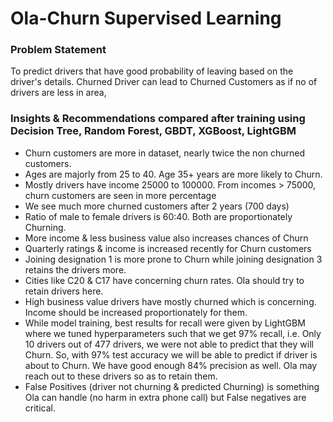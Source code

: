 # Ola-Churn Supervised Learning 

### Problem Statement
To predict drivers that have good probability of leaving based on the driver's details. Churned Driver can lead to Churned Customers as if no of drivers are less in area,

### Insights & Recommendations compared after training using Decision Tree, Random Forest, GBDT, XGBoost, LightGBM

* Churn customers are more in dataset, nearly twice the non churned customers.
* Ages are majorly from 25 to 40. Age 35+ years are more likely to Churn.
* Mostly drivers have income 25000 to 100000. From incomes > 75000, churn customers are seen in more percentage
* We see much more churned customers after 2 years (700 days)
* Ratio of male to female drivers is 60:40. Both are proportionately Churning.
* More income & less business value also increases chances of Churn
* Quarterly ratings & income is increased recently for Churn customers
* Joining designation 1 is more prone to Churn while joining designation 3 retains the drivers more.
* Cities like C20 & C17 have concerning churn rates. Ola should try to retain drivers here.
* High business value drivers have mostly churned which is concerning. Income should be increased proportionately for them.
* While model training, best results for recall were given by LightGBM where we tuned hyperparameters such that we get 97% recall, i.e. Only 10 drivers out of 477 drivers, we were not able to predict that they will Churn.  So, with 97% test accuracy we will be able to predict if driver is about to Churn. We have good enough 84% precision as well. Ola may reach out to these drivers so as to retain them. 
* False Positives (driver not churning & predicted Churning) is something Ola can handle (no harm in extra phone call) but False negatives are critical. 
